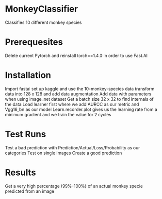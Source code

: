 # MonkeyClassifier
Classifies 10 different monkey species

# Prerequesites 
Delete current Pytorch and reinstall torch==1.4.0 in order to use Fast.AI

# Installation 
Import fastai
set up kaggle and use the 10-monkey-species data
transform data into 128 x 128 and add data augmentation
Add data with parameters when using image_net dataset
Get a batch size 32 x 32 to find internals of the data 
Load learner first where we add AUROC as our metric and Vgg16_bn as our model
Learn.recorder.plot gives us the learning rate from a minimum gradient and we train the value for 2 cycles

# Test Runs
Test a bad prediction with Prediction/Actual/Loss/Probability as our categories
Test on single images
Create a good prediction 

# Results
Get a very high percentage (99%-100%) of an actual monkey specie predicted from an image 
